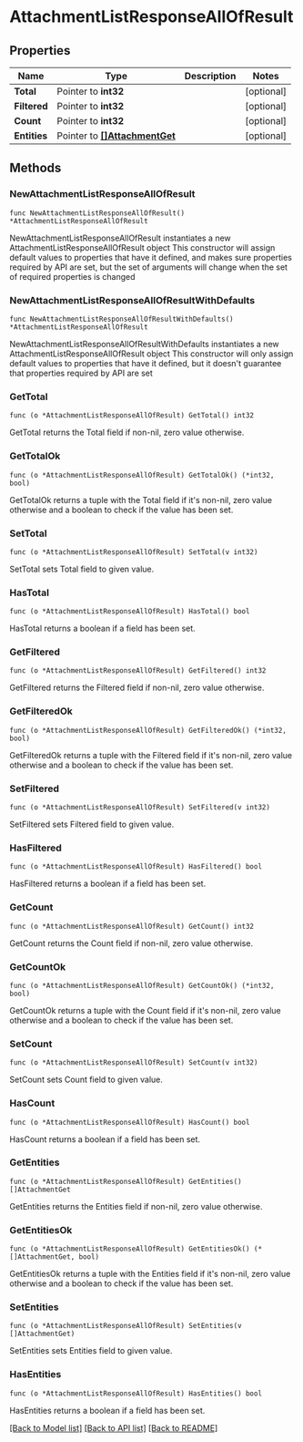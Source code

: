# AttachmentListResponseAllOfResult

## Properties

Name | Type | Description | Notes
------------ | ------------- | ------------- | -------------
**Total** | Pointer to **int32** |  | [optional] 
**Filtered** | Pointer to **int32** |  | [optional] 
**Count** | Pointer to **int32** |  | [optional] 
**Entities** | Pointer to [**[]AttachmentGet**](AttachmentGet.md) |  | [optional] 

## Methods

### NewAttachmentListResponseAllOfResult

`func NewAttachmentListResponseAllOfResult() *AttachmentListResponseAllOfResult`

NewAttachmentListResponseAllOfResult instantiates a new AttachmentListResponseAllOfResult object
This constructor will assign default values to properties that have it defined,
and makes sure properties required by API are set, but the set of arguments
will change when the set of required properties is changed

### NewAttachmentListResponseAllOfResultWithDefaults

`func NewAttachmentListResponseAllOfResultWithDefaults() *AttachmentListResponseAllOfResult`

NewAttachmentListResponseAllOfResultWithDefaults instantiates a new AttachmentListResponseAllOfResult object
This constructor will only assign default values to properties that have it defined,
but it doesn't guarantee that properties required by API are set

### GetTotal

`func (o *AttachmentListResponseAllOfResult) GetTotal() int32`

GetTotal returns the Total field if non-nil, zero value otherwise.

### GetTotalOk

`func (o *AttachmentListResponseAllOfResult) GetTotalOk() (*int32, bool)`

GetTotalOk returns a tuple with the Total field if it's non-nil, zero value otherwise
and a boolean to check if the value has been set.

### SetTotal

`func (o *AttachmentListResponseAllOfResult) SetTotal(v int32)`

SetTotal sets Total field to given value.

### HasTotal

`func (o *AttachmentListResponseAllOfResult) HasTotal() bool`

HasTotal returns a boolean if a field has been set.

### GetFiltered

`func (o *AttachmentListResponseAllOfResult) GetFiltered() int32`

GetFiltered returns the Filtered field if non-nil, zero value otherwise.

### GetFilteredOk

`func (o *AttachmentListResponseAllOfResult) GetFilteredOk() (*int32, bool)`

GetFilteredOk returns a tuple with the Filtered field if it's non-nil, zero value otherwise
and a boolean to check if the value has been set.

### SetFiltered

`func (o *AttachmentListResponseAllOfResult) SetFiltered(v int32)`

SetFiltered sets Filtered field to given value.

### HasFiltered

`func (o *AttachmentListResponseAllOfResult) HasFiltered() bool`

HasFiltered returns a boolean if a field has been set.

### GetCount

`func (o *AttachmentListResponseAllOfResult) GetCount() int32`

GetCount returns the Count field if non-nil, zero value otherwise.

### GetCountOk

`func (o *AttachmentListResponseAllOfResult) GetCountOk() (*int32, bool)`

GetCountOk returns a tuple with the Count field if it's non-nil, zero value otherwise
and a boolean to check if the value has been set.

### SetCount

`func (o *AttachmentListResponseAllOfResult) SetCount(v int32)`

SetCount sets Count field to given value.

### HasCount

`func (o *AttachmentListResponseAllOfResult) HasCount() bool`

HasCount returns a boolean if a field has been set.

### GetEntities

`func (o *AttachmentListResponseAllOfResult) GetEntities() []AttachmentGet`

GetEntities returns the Entities field if non-nil, zero value otherwise.

### GetEntitiesOk

`func (o *AttachmentListResponseAllOfResult) GetEntitiesOk() (*[]AttachmentGet, bool)`

GetEntitiesOk returns a tuple with the Entities field if it's non-nil, zero value otherwise
and a boolean to check if the value has been set.

### SetEntities

`func (o *AttachmentListResponseAllOfResult) SetEntities(v []AttachmentGet)`

SetEntities sets Entities field to given value.

### HasEntities

`func (o *AttachmentListResponseAllOfResult) HasEntities() bool`

HasEntities returns a boolean if a field has been set.


[[Back to Model list]](../README.md#documentation-for-models) [[Back to API list]](../README.md#documentation-for-api-endpoints) [[Back to README]](../README.md)


